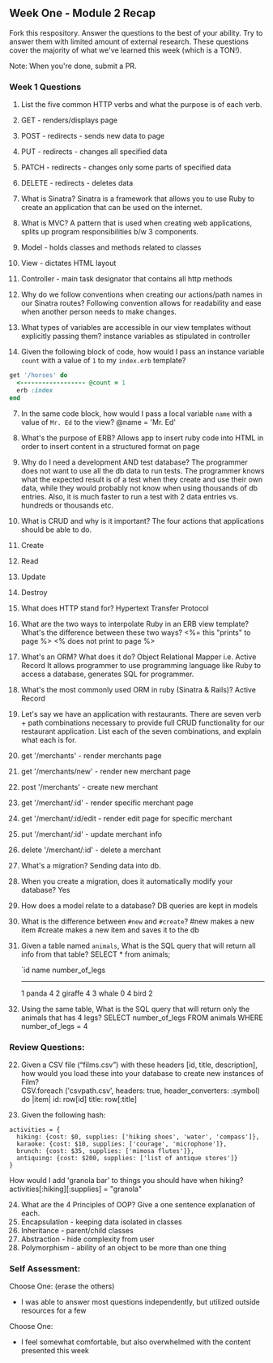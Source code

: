 ## Week One - Module 2 Recap

Fork this respository. Answer the questions to the best of your ability. Try to answer them with limited amount of external research. These questions cover the majority of what we've learned this week (which is a TON!).

Note: When you're done, submit a PR.

### Week 1 Questions

1. List the five common HTTP verbs and what the purpose is of each verb.
  1. GET  - renders/displays page
  2. POST - redirects - sends new data to page
  3. PUT  - redirects - changes all specified data
  4. PATCH  - redirects - changes only some parts of specified data
  5. DELETE - redirects - deletes data

2. What is Sinatra?
  Sinatra is a framework that allows you to use Ruby to create an application that can be used on the internet.

3. What is MVC?
  A pattern that is used when creating web applications, splits up program responsibilities b/w 3 components.
  1. Model   - holds classes and methods related to classes
  2. View    - dictates HTML layout
  3. Controller - main task designator that contains all http methods

4. Why do we follow conventions when creating our actions/path names in our Sinatra routes?
  Following convention allows for readability and ease when another person needs to make changes.

5. What types of variables are accessible in our view templates without explicitly passing them?
  instance variables as stipulated in controller

6. Given the following block of code, how would I pass an instance variable `count` with a value of `1` to my `index.erb` template?

  ```ruby
  get '/horses' do
    <------------------ @count = 1
    erb :index
  end
  ```

7. In the same code block, how would I pass a local variable `name` with a value of `Mr. Ed` to the view?
  @name = 'Mr. Ed'
  
8. What's the purpose of ERB?
  Allows app to insert ruby code into HTML in order to insert content in a structured format on page

9. Why do I need a development AND test database?
  The programmer does not want to use all the db data to run tests. The programmer knows what the expected result is of a test    when they create and use their own data, while they would probably not know when using thousands of db entries. Also, it is    much faster to run a test with 2 data entries vs. hundreds or thousands etc.

10. What is CRUD and why is it important?
  The four actions that applications should be able to do.
  1. Create
  2. Read
  3. Update
  4. Destroy

11. What does HTTP stand for?
  Hypertext Transfer Protocol
  
12. What are the two ways to interpolate Ruby in an ERB view template? What's the difference between these two ways?
  <%= this "prints" to page %> <% does not print to page %> 
  
13. What's an ORM? What does it do?
  Object Relational Mapper i.e. Active Record 
  It allows programmer to use programming language like Ruby to access a database, generates SQL for programmer.

14. What's the most commonly used ORM in ruby (Sinatra & Rails)?
  Active Record 

15. Let's say we have an application with restaurants. There are seven verb + path combinations necessary to provide full CRUD functionality for our restaurant application. List each of the seven combinations, and explain what each is for.
  1. get '/merchants' - render merchants page
  2. get '/merchants/new' - render new merchant page
  3. post '/merchants' - create new merchant
  4. get '/merchant/:id' - render specific merchant page
  5. get '/merchant/:id/edit - render edit page for specific merchant 
  6. put '/merchant/:id' - update merchant info
  7. delete '/merchant/:id' - delete a merchant 

16. What's a migration?
  Sending data into db.

17. When you create a migration, does it automatically modify your database?
  Yes

18. How does a model relate to a database?
  DB queries are kept in models

19. What is the difference between `#new` and `#create`?
  #new makes a new item
  #create makes a new item and saves it to the db

20. Given a table named `animals`, What is the SQL query that will return all info from that table?
  SELECT * from animals;
  
    `id     name        number_of_legs
    -----   ------      --------------
      1     panda       4
      2     giraffe     4
      3     whale       0
      4     bird        2
    

21. Using the same table, What is the SQL query that will return only the animals that has 4 legs?
  SELECT number_of_legs FROM animals WHERE number_of_legs = 4

### Review Questions:  
22. Given a CSV file (“films.csv”) with these headers [id, title, description], how would you load these into your database to create new instances of Film?  
  CSV.foreach ('csvpath.csv', headers: true, header_converters: :symbol) do |item|
    id: row[id]
    title: row[:title]

23. Given the following hash:
```
activities = {
  hiking: {cost: $0, supplies: ['hiking shoes', 'water', 'compass']},
  karaoke: {cost: $10, supplies: ['courage', 'microphone']},
  brunch: {cost: $35, supplies: ['mimosa flutes']},
  antiquing: {cost: $200, supplies: ['list of antique stores']}
}
```
How would I add 'granola bar' to things you should have when hiking?
activities[:hiking][:supplies] = "granola"

24. What are the 4 Principles of OOP? Give a one sentence explanation of each.
  1. Encapsulation - keeping data isolated in classes
  2. Inheritance - parent/child classes
  3. Abstraction - hide complexity from user 
  4. Polymorphism - ability of an object to be more than one thing 


### Self Assessment:
Choose One: (erase the others)

* I was able to answer most questions independently, but utilized outside resources for a few


Choose One:

* I feel somewhat comfortable, but also overwhelmed with the content presented this week


